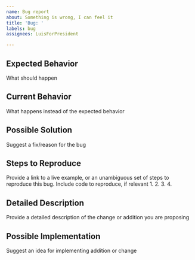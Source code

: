 ```yaml
---
name: Bug report
about: Something is wrong, I can feel it
title: 'Bug: '
labels: bug
assignees: LuisForPresident

---
```


## Expected Behavior
What should happen

## Current Behavior
What happens instead of the expected behavior

## Possible Solution
Suggest a fix/reason for the bug

## Steps to Reproduce
Provide a link to a live example, or an unambiguous set of steps to
reproduce this bug. Include code to reproduce, if relevant
1.
2.
3.
4.

## Detailed Description
Provide a detailed description of the change or addition you are proposing

## Possible Implementation
Suggest an idea for implementing addition or change

